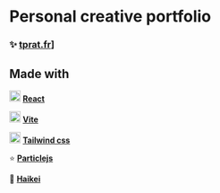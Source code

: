 # Personal creative portfolio

### ✨ [tprat.fr](https://www.tprat.fr/)]

## Made with
<img src="https://external-content.duckduckgo.com/iu/?u=https%3A%2F%2Fupload.wikimedia.org%2Fwikipedia%2Fcommons%2Fthumb%2Fa%2Fa7%2FReact-icon.svg%2F120px-React-icon.svg.png&f=1&nofb=1&ipt=ad5f3d2ce1b52998152cb098fbff5a44902ada2ae07eb571cc9a7473254b3637&ipo=images" width="20"> [**React**](https://react.dev/)

<img src="https://seeklogo.com/images/V/vite-logo-BFD4283991-seeklogo.com.png" width="20">    [**Vite**](https://vitejs.dev/)

<img src="https://seeklogo.com/images/T/tailwind-css-logo-5AD4175897-seeklogo.com.png" width="20">    [**Tailwind css**](https://tailwindcss.com/)

⭐ [**Particlejs**](https://particles.js.org/)

🗻 [**Haikei**](https://app.haikei.app/)
